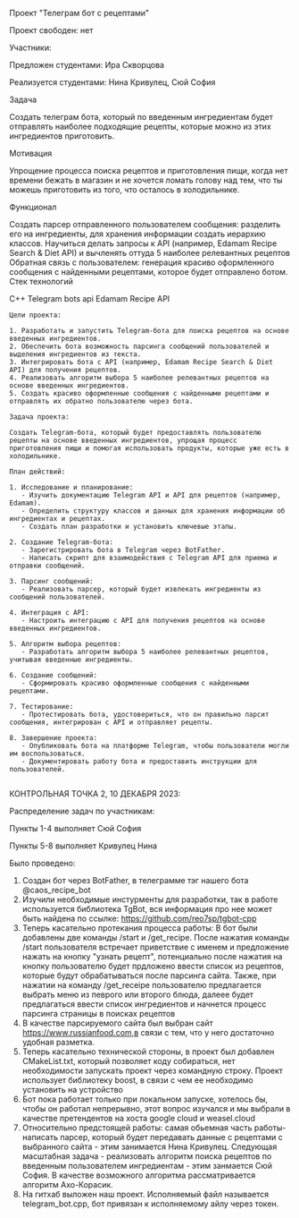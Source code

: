 Проект "Телеграм бот с рецептами" 

Проект свободен: нет

Участники:

Предложен студентами: Ира Скворцова

Реализуется студентами: Нина Кривулец, Сюй София

Задача

Создать телеграм бота, который по введенным ингредиентам будет отправлять наиболее подходящие рецепты, которые можно из этих ингредиентов приготовить.

Мотивация

Упрощение процесса поиска рецептов и приготовления пищи, когда нет времени бежать в магазин и не хочется ломать голову над тем, что ты можешь приготовить из того, что осталось в холодильнике.

Функционал

Создать парсер отправленного пользователем сообщения: разделить его на ингредиенты, для хранения информации создать иерархию классов.
Научиться делать запросы к API (например, Edamam Recipe Search & Diet API) и вычленять оттуда 5 наиболее релевантных рецептов
Обратная связь с пользователем: генерация красиво оформленного сообщения с найденными рецептами, которое будет отправлено ботом.
Стек технологий

C++
Telegram bots api
Edamam Recipe API


~~~~~~~~~~~~~~~~~~~~ к 1 ноября ~~~~~~~~~~~~~~~~~~~~~~~
Цели проекта:

1. Разработать и запустить Telegram-бота для поиска рецептов на основе введенных ингредиентов.
2. Обеспечить бота возможность парсинга сообщений пользователей и выделения ингредиентов из текста.
3. Интегрировать бота с API (например, Edamam Recipe Search & Diet API) для получения рецептов.
4. Реализовать алгоритм выбора 5 наиболее релевантных рецептов на основе введенных ингредиентов.
5. Создать красиво оформленные сообщения с найденными рецептами и отправлять их обратно пользователю через бота.

Задача проекта:

Создать Telegram-бота, который будет предоставлять пользователю рецепты на основе введенных ингредиентов, упрощая процесс приготовления пищи и помогая использовать продукты, которые уже есть в холодильнике.

План действий:

1. Исследование и планирование:
   - Изучить документацию Telegram API и API для рецептов (например, Edamam).
   - Определить структуру классов и данных для хранения информации об ингредиентах и рецептах.
   - Создать план разработки и установить ключевые этапы.

2. Создание Telegram-бота:
   - Зарегистрировать бота в Telegram через BotFather.
   - Написать скрипт для взаимодействия с Telegram API для приема и отправки сообщений.

3. Парсинг сообщений:
   - Реализовать парсер, который будет извлекать ингредиенты из сообщений пользователей.

4. Интеграция с API:
   - Настроить интеграцию с API для получения рецептов на основе введенных ингредиентов.

5. Алгоритм выбора рецептов:
   - Разработать алгоритм выбора 5 наиболее релевантных рецептов, учитывая введенные ингредиенты.

6. Создание сообщений:
   - Сформировать красиво оформленные сообщения с найденными рецептами.

7. Тестирование:
   - Протестировать бота, удостовериться, что он правильно парсит сообщения, интегрирован с API и отправляет рецепты.

8. Завершение проекта:
   - Опубликовать бота на платформе Telegram, чтобы пользователи могли им воспользоваться.
   - Документировать работу бота и предоставить инструкции для пользователей.


~~~~~~~~~~~~~~~~~~~~~~~~~~~~~~~~~~~~~~~~~~~~~~~~~~~~~~~~~~~~~~~~
КОНТРОЛЬНАЯ ТОЧКА 2, 10 ДЕКАБРЯ 2023:

Распределение задач по участникам:

Пункты 1-4 выполняет Сюй София

Пункты 5-8 выполняет Кривулец Нина

Было проведено:
1) Создан бот через BotFather, в телеграмме тэг нашего бота @caos_recipe_bot
2) Изучили необходимые инстурменты для разработки, так в работе используется библиотека TgBot, вся информация про нее может быть найдена по ссылке: https://github.com/reo7sp/tgbot-cpp
3) Теперь касательно протекания процесса работы: В бот были добавлены две команды /start и /get_recipe. После нажатия команды /start пользователя встречает приветствие с именем и предложение нажать на кнопку "узнать рецепт", потенциально после нажатия на кнопку пользователю будет прдложено ввести список из рецептов, которые будут обрабатываться после парсинга сайта. Также, при нажатии на команду /get_receipe пользователю предлагается выбрать меню из певрого или второго блюда, далеее будет предлагаться ввести список ингредиентов и начнется процесс парсинга страницы в поисках рецептов
4) В качестве парсируемого сайта был выбран сайт https://www.russianfood.com,в связи с тем, что у него достаточно удобная разметка.
5) Теперь касательно технической стороны, в проект был добавлен CMakeList.txt, который позволяет коду собираться, нет необходимости запускать проект через командную строку. Проект использует библиотеку boost, в связи с чем ее необходимо установить на устройство
6) Бот пока работает только при локальном запуске, хотелось бы, чтобы он работал непрерывно, этот вопрос изучался и мы выбрали в качестве претендентов на хоста google cloud и weasel.cloud
7) Относительно предстоящей работы: самая обьемная часть работы- написать парсер, который будет передавать данные с рецептами с выбранного сайта - этим занимается Нина Кривулец. Следующая масштабная задача - реализовать алгоритм поиска рецептов по введенным пользователем ингредиентам - этим занмается Сюй София. В качестве возможного алгоритма рассматривается алгоритм Ахо-Корасик.
8) На гитхаб выложен наш проект. Исполняемый файл называется telegram_bot.cpp, бот привязан к исполняемому айлу через токен.
